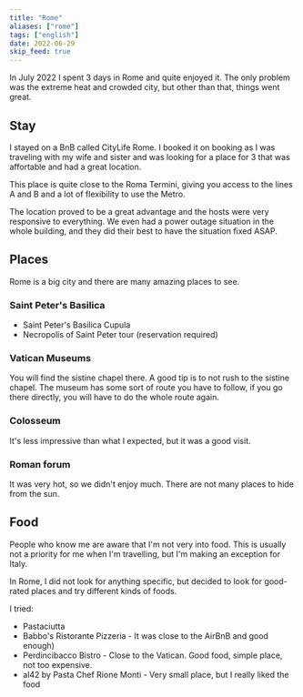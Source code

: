 ```yaml
---
title: "Rome"
aliases: ["rome"]
tags: ["english"]
date: 2022-06-29
skip_feed: true
---
```


In July 2022 I spent 3 days in Rome and quite enjoyed it. The only problem was
the extreme heat and crowded city, but other than that, things went great.

## Stay

I stayed on a BnB called CityLife Rome. I booked it on booking as I was
traveling with my wife and sister and was looking for a place for 3 that was
affortable and had a great location.

This place is quite close to the Roma Termini, giving you access to the
lines A and B and a lot of flexibility to use the Metro.

The location proved to be a great advantage and the hosts were very responsive
to everything. We even had a power outage situation in the whole building, and
they did their best to have the situation fixed ASAP.

## Places

Rome is a big city and there are many amazing places to see.

### Saint Peter's Basilica

- Saint Peter's Basilica Cupula
- Necropolis of Saint Peter tour (reservation required)

### Vatican Museums

You will find the sistine chapel there. A good tip is to not rush to the sistine chapel. The museum has some sort of route you have to follow, if you go there directly, you will have to do the whole route again.

### Colosseum 

It's less impressive than what I expected, but it was a good visit.

### Roman forum

It was very hot, so we didn't enjoy much. There are not many places to hide from the sun.

## Food

People who know me are aware that I'm not very into food. This is usually not a
priority for me when I'm travelling, but I'm making an exception for Italy.

In Rome, I did not look for anything specific, but decided to look for
good-rated places and try different kinds of foods.

I tried:

* Pastaciutta
* Babbo's Ristorante Pizzeria - It was close to the AirBnB and good enough)
* Perdincibacco Bistro - Close to the Vatican. Good food, simple place, not too expensive.
* al42 by Pasta Chef Rione Monti - Very small place, but I really liked the food
